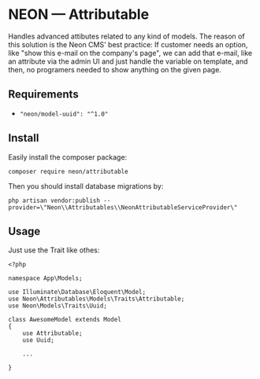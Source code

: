 # NEON &mdash; Attributable
Handles advanced attibutes related to any kind of models. The reason of this solution is the Neon CMS' best practice: If customer needs an option, like "show this e-mail on the company's page", we can add that e-mail, like an attribute via the admin UI and just handle the variable on template, and then, no programers needed to show anything on the given page.

## Requirements
* `"neon/model-uuid": "^1.0"`

## Install
Easily install the composer package:
```
composer require neon/attributable
```
Then you should install database migrations by:
```
php artisan vendor:publish --provider=\"Neon\\Attributables\\NeonAttributableServiceProvider\"
```

## Usage
Just use the Trait like othes:
```
<?php

namespace App\Models;

use Illuminate\Database\Eloquent\Model;
use Neon\Attributables\Models\Traits\Attributable;
use Neon\Models\Traits\Uuid;

class AwesomeModel extends Model
{
    use Attributable;
    use Uuid;

    ...

}
```